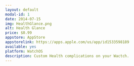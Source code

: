 ```yaml
---
layout: default
modal-id: 1
date: 2014-07-15
img: HealthGlance.png
alt: Health Glance
price: $0.99
appstore: AppStore
appstorelink: https://apps.apple.com/us/app/id1533598189
available: yes
platform: WatchOS
description: Custom Health complications on your Wactch.
---
```

